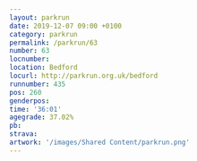 ```yaml
---
layout: parkrun
date: 2019-12-07 09:00 +0100
category: parkrun
permalink: /parkrun/63
number: 63
locnumber: 
location: Bedford
locurl: http://parkrun.org.uk/bedford
runnumber: 435
pos: 260
genderpos: 
time: '36:01'
agegrade: 37.02%
pb: 
strava: 
artwork: '/images/Shared Content/parkrun.png'
---
```

